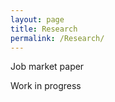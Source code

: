 ```yaml
---
layout: page
title: Research
permalink: /Research/
---
```


Job market paper

Work in progress
